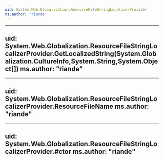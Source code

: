 ```yaml
---
uid: System.Web.Globalization.ResourceFileStringLocalizerProvider
ms.author: "riande"
---
```


---
uid: System.Web.Globalization.ResourceFileStringLocalizerProvider.GetLocalizedString(System.Globalization.CultureInfo,System.String,System.Object[])
ms.author: "riande"
---

---
uid: System.Web.Globalization.ResourceFileStringLocalizerProvider.ResourceFileName
ms.author: "riande"
---

---
uid: System.Web.Globalization.ResourceFileStringLocalizerProvider.#ctor
ms.author: "riande"
---
